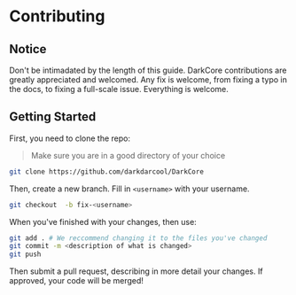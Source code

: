 # Contributing

## Notice

Don't be intimadated by the length of this guide. DarkCore contributions are greatly appreciated and welcomed. Any fix is welcome, from fixing a typo in the docs, to fixing a full-scale issue. Everything is welcome.

## Getting Started

First, you need to clone the repo:

> Make sure you are in a good directory of your choice

```bash
git clone https://github.com/darkdarcool/DarkCore
```

Then, create a new branch. Fill in `<username>` with your username.

```bash
git checkout  -b fix-<username>
```

When you've finished with your changes, then use:

```bash
git add . # We reccommend changing it to the files you've changed
git commit -m <description of what is changed>
git push
```

Then submit a pull request, describing in more detail your changes. If approved, your code will be merged!